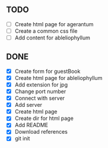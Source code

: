  ## TODO

 - [ ] Create html page for agerantum 
 - [ ] Create a common css file
 - [ ] Add content for ableliophyllum

 ## DONE

 - [x] Create form for guestBook
 - [x] Create html page for ableliophyllum
 - [x] Add extension for jpg
 - [x] Change port number
 - [x] Connect with server
 - [x] Add server
 - [x] Create html page 
 - [x] Create dir for html page
 - [x] Add README
 - [x] Download references
 - [x] git init
